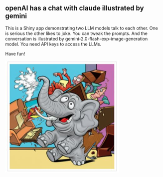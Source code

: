 ## openAI has a chat with claude illustrated by gemini

This is a Shiny app demonstrating two LLM models talk to each other. One is serious the other likes to joke. You can tweak the prompts. And the conversation is illustrated by gemini-2.0-flash-exp-image-generation model. You need API keys to access the LLMs. 

Have fun!

![](elephant.jpg)
